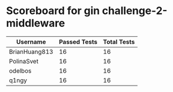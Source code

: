 # Scoreboard for gin challenge-2-middleware

| Username   | Passed Tests | Total Tests |
|------------|--------------|-------------|
| BrianHuang813 | 16 | 16 |
| PolinaSvet | 16 | 16 |
| odelbos | 16 | 16 |
| q1ngy | 16 | 16 |
